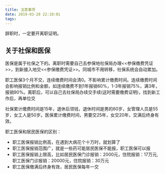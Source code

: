 ```yaml
---
title: 注意事项
date: 2019-03-28 22:10:01
tags:
---
```


辞职时，一定要开离职证明。

## 关于社保和医保

医保是属于社保之下的。离职时需要自己去参保地社保局办理<<参保缴费凭证>>，到新接入地交<<参保缴费凭证>>。同城市不用转移，社保系统会自动累加。

职工医保3个月不交，连续缴费时间会清0。不影响累计缴费时间。连续缴费时间会影响报销比例和金额，如连续缴费不到1年报销60%，1-3年报销75%，满3年，报销90%。离职后，可以自己去社保局办续交手续(这时需要缴费证明)，找到新工作后，再单位交

社保累计缴费时间是15年，退休后领钱，退休时间是男的60岁，女管理人员是55岁，女工人是50岁。医保累计缴费时间，男要交25年，女交20年，交满后终身有效。

职工医保和居民医保的区别：
- 职工医保报销比例高，在遇到大病花个十万时，就划算了
- 职工医保报销范围广，就是一些药可能居民医保不能报，职工医保可以报
- 职工医保报销上限高，比如居民医保门诊报销：2000元，住院报销：17万元,职工医保门诊报销：20000元，住院报销：30万元
- 职工医保缴满后终身有效，居民医保每年一交